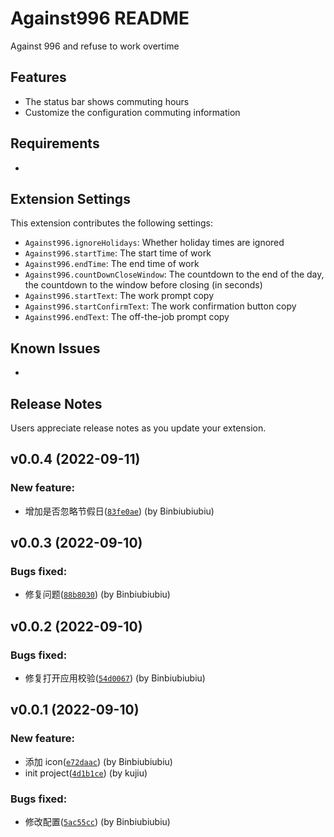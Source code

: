 # Against996 README

Against 996 and refuse to work overtime

## Features

- The status bar shows commuting hours
- Customize the configuration commuting information

## Requirements

-

## Extension Settings

This extension contributes the following settings:

- `Against996.ignoreHolidays`: Whether holiday times are ignored
- `Against996.startTime`: The start time of work
- `Against996.endTime`: The end time of work
- `Against996.countDownCloseWindow`: The countdown to the end of the day, the countdown to the window before closing (in seconds)
- `Against996.startText`: The work prompt copy
- `Against996.startConfirmText`: The work confirmation button copy
- `Against996.endText`: The off-the-job prompt copy

## Known Issues

-

## Release Notes

Users appreciate release notes as you update your extension.

## v0.0.4 (2022-09-11)

### New feature:

- 增加是否忽略节假日([`83fe0ae`](https://github.com/Binbiubiubiu/vscode-against-996/commit/83fe0aece5c870b85157d045877865b1eb7d9ecb)) (by Binbiubiubiu)

## v0.0.3 (2022-09-10)

### Bugs fixed:

- 修复问题([`88b8030`](https://github.com/Binbiubiubiu/vscode-against-996/commit/88b803005bf5b2cd914ca455c9ab2509a4a08fa1)) (by Binbiubiubiu)

## v0.0.2 (2022-09-10)

### Bugs fixed:

- 修复打开应用校验([`54d0067`](https://github.com/Binbiubiubiu/vscode-against-996/commit/54d006745a4312deddfb0f1fe75c7f546a1e19b3)) (by Binbiubiubiu)

## v0.0.1 (2022-09-10)

### New feature:

- 添加 icon([`e72daac`](https://github.com/Binbiubiubiu/vscode-against-996/commit/e72daac54173f96627aea18104f2bea949e99495)) (by Binbiubiubiu)
- init project([`4d1b1ce`](https://github.com/Binbiubiubiu/vscode-against-996/commit/4d1b1ce4603d40fd35e907754cc42aa06842a18c)) (by kujiu)

### Bugs fixed:

- 修改配置([`5ac55cc`](https://github.com/Binbiubiubiu/vscode-against-996/commit/5ac55ccb4e16c1eaac981cf8176a99b635bf9011)) (by Binbiubiubiu)
